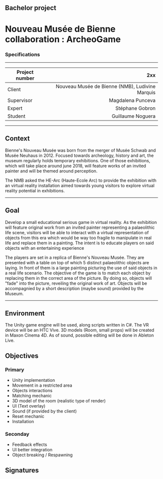 ## Bachelor project

# Nouveau Musée de Bienne collaboration :  ArcheoGame

### Specifications

---

| Project number |                                             2xx |
|----------------|------------------------------------------------:|
| Client         | Nouveau Musée de Bienne (NMB), Ludivine Marquis |
| Supervisor     |                               Magdalena Punceva |
| Expert         |                                 Stéphane Gobron |
| Student        |                               Guillaume Noguera |

---

## Context

Bienne's Nouveau Musée was born from the merger of Musée Schwab and Musée Neuhaus in 2012.
Focused towards archeology, history and art, the museum regularly holds temporary exhibitions. One of those exhibitions, which will take place around june 2018, will feature works of an invited painter and will be themed around perception.

The NMB asked the HE-Arc (Haute-Ecole Arc) to provide the exhibition with an virtual reality installation aimed towards young visitors to explore virtual reality potential in exhibitions.

---

## Goal

Develop a small educational serious game in virtual reality.
As the exhibition will feature original work from an invited painter representing a palaeolithic life scene, visitors will be able to interact with a virtual representation of objects from this era which would be way too fragile to manipulate in real life and replace them in a painting.
The intent is to educate players on said objects with an entertaining experience

The players are set in a replica of Bienne's Nouveau Musée. They are presented with a table on top of which 5 distinct palaeolithic objects are laying. In front of them is a large painting picturing the use of said objects in a real life scenario.
The objective of the game is to match each object by replacing them in the correct area of the picture. By doing so, objects will "fade" into the picture, reveiling the original work of art.
Objects will be accompagnied by a short description (maybe sound) provided by the Museum.

---

## Environment

The Unity game engine will be used, along scripts written in C#. The VR device will be an HTC Vive. 3D models (Room, small props) will be created in Maxon Cinema 4D. As of sound, possible editing will be done in Ableton Live.

## Objectives

### Primary

* Unity implementation
* Movement in a restricted area
* Objects interactions
* Matching mechanic
* 3D model of the room (realistic type of render)
* UI (Text overlay)
* Sound (if provided by the client)
* Reset mechanic
* Installation

### Seconday

* Feedback effects
* UI better integration
* Object breaking / Respawning

## Signatures
